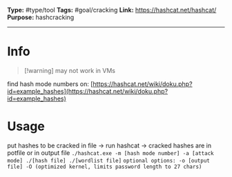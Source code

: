 **Type:** #type/tool
**Tags:**  #goal/cracking
**Link:** https://hashcat.net/hashcat/
**Purpose:** hashcracking

---
# Info
> [!warning] may not work in VMs

find hash mode numbers on: [https://hashcat.net/wiki/doku.php?id=example_hashes](https://hashcat.net/wiki/doku.php?id=example_hashes)
# Usage
put hashes to be cracked in file → run hashcat → cracked hashes are in potfile or in output file
`./hashcat.exe -m [hash mode number] -a [attack mode] ./[hash file] ./[wordlist file]`
`optional options: -o [output file] -O (optimized kernel, limits password length to 27 chars)`
